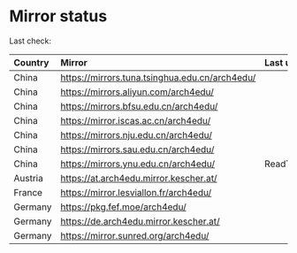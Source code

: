 <script src="./time.js"></script>
# Mirror status
Last check: <script type="text/javascript">localize(1687641409.9856465);</script>

|Country|Mirror|Last update|
|:------|:-----|:----------|
|China|https://mirrors.tuna.tsinghua.edu.cn/arch4edu/|<script type="text/javascript">localize(1687588636);</script>|
|China|https://mirrors.aliyun.com/arch4edu/|<script type="text/javascript">localize(1687588636);</script>|
|China|https://mirrors.bfsu.edu.cn/arch4edu/|<script type="text/javascript">localize(1687588636);</script>|
|China|https://mirror.iscas.ac.cn/arch4edu/|<script type="text/javascript">localize(1687588636);</script>|
|China|https://mirrors.nju.edu.cn/arch4edu/|<script type="text/javascript">localize(1687502869);</script>|
|China|https://mirrors.sau.edu.cn/arch4edu/|<script type="text/javascript">localize(1673850842);</script>|
|China|https://mirrors.ynu.edu.cn/arch4edu/|ReadTimeout|
|Austria|https://at.arch4edu.mirror.kescher.at/|<script type="text/javascript">localize(1687588636);</script>|
|France|https://mirror.lesviallon.fr/arch4edu/|<script type="text/javascript">localize(1687588636);</script>|
|Germany|https://pkg.fef.moe/arch4edu/|<script type="text/javascript">localize(1687588636);</script>|
|Germany|https://de.arch4edu.mirror.kescher.at/|<script type="text/javascript">localize(1687588636);</script>|
|Germany|https://mirror.sunred.org/arch4edu/|<script type="text/javascript">localize(1687588636);</script>|

<script src="./tablefilter/tablefilter.js"></script>
<script src="./table.js"></script>